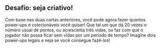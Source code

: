 ## Desafio: seja criativo!

Com base nas duas cartas anteriores, você pode agora fazer quantos power-ups e colecionáveis você quiser! Que tal um que dá 20 vezes o número usual de pontos, ou acrescenta três vidas, ou faz com que o jogador não possa ficar sem vidas por um período de tempo? Imagine dois power-ups legais e veja se você consegue fazê-los!